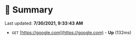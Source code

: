 # 📖 Summary
Last updated: **7/30/2021, 9:33:43 AM**

- `GET` [https://google.com](https://google.com) - **Up** (132ms)
